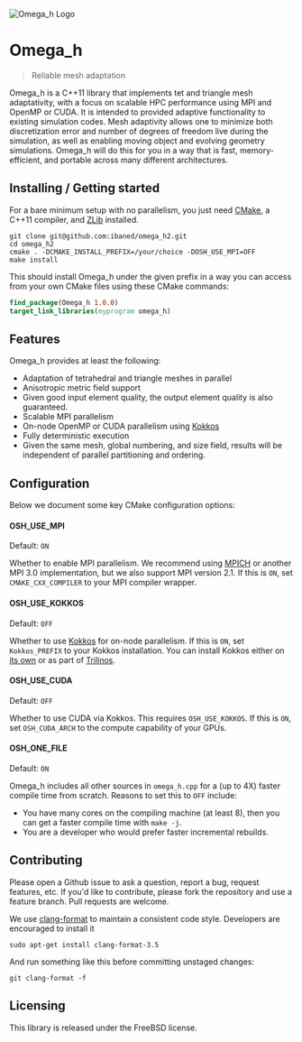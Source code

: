 ![Omega_h Logo][1]

# Omega_h
> Reliable mesh adaptation

Omega_h is a C++11 library that implements tet and triangle mesh adaptativity,
with a focus on scalable HPC performance using MPI and OpenMP or CUDA.
It is intended to provided adaptive functionality to existing simulation codes.
Mesh adaptivity allows one to minimize both discretization error and number
of degrees of freedom live during the simulation, as well as enabling moving
object and evolving geometry simulations.
Omega_h will do this for you in a way that is fast, memory-efficient, and
portable across many different architectures.

## Installing / Getting started

For a bare minimum setup with no parallelism, you just need [CMake][0],
a C++11 compiler, and [ZLib][6] installed.

```shell
git clone git@github.com:ibaned/omega_h2.git
cd omega_h2
cmake . -DCMAKE_INSTALL_PREFIX=/your/choice -DOSH_USE_MPI=OFF
make install
```

This should install Omega_h under the given prefix in a way you can
access from your own CMake files using these CMake commands:

```cmake
find_package(Omega_h 1.0.0)
target_link_libraries(myprogram omega_h)
```

## Features

Omega_h provides at least the following:
* Adaptation of tetrahedral and triangle meshes in parallel
* Anisotropic metric field support
* Given good input element quality, the output element
  quality is also guaranteed.
* Scalable MPI parallelism
* On-node OpenMP or CUDA parallelism using [Kokkos][2]
* Fully deterministic execution
* Given the same mesh, global numbering, and size field,
  results will be independent of parallel partitioning
  and ordering.

## Configuration

Below we document some key CMake configuration options:

#### OSH_USE_MPI
Default: `ON`

Whether to enable MPI parallelism.
We recommend using [MPICH][3] or another MPI 3.0 implementation,
but we also support MPI version 2.1.
If this is `ON`, set `CMAKE_CXX_COMPILER` to your MPI compiler wrapper.

#### OSH_USE_KOKKOS
Default: `OFF`

Whether to use [Kokkos][2] for on-node parallelism.
If this is `ON`, set `Kokkos_PREFIX` to your Kokkos installation.
You can install Kokkos either on [its own][2] or as part of
[Trilinos][4].

#### OSH_USE_CUDA
Default: `OFF`

Whether to use CUDA via Kokkos.
This requires `OSH_USE_KOKKOS`.
If this is `ON`, set `OSH_CUDA_ARCH` to the compute capability of
your GPUs.

#### OSH_ONE_FILE
Default: `ON`

Omega_h includes all other sources in `omega_h.cpp` for a (up to 4X)
faster compile time from scratch.
Reasons to set this to `OFF` include:
* You have many cores on the compiling machine (at least 8), then
  you can get a faster compile time with `make -j`.
* You are a developer who would prefer faster incremental rebuilds.

## Contributing

Please open a Github issue to ask a question, report a bug,
request features, etc.
If you'd like to contribute, please fork the repository and use a feature
branch. Pull requests are welcome.

We use [clang-format][5] to maintain a consistent code style.
Developers are encouraged to install it

```shell
sudo apt-get install clang-format-3.5
```

And run something like this before committing unstaged changes:

```shell
git clang-format -f
```

## Licensing

This library is released under the FreeBSD license.

[0]: https://cmake.org
[1]: https://raw.githubusercontent.com/ibaned/omega_h2/master/omega_h.png
[2]: https://github.com/kokkos/kokkos
[3]: http://www.mpich.org
[4]: https://github.com/trilinos/Trilinos
[5]: http://clang.llvm.org/docs/ClangFormat.html
[6]: http://zlib.net
